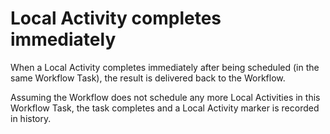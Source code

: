 # Local Activity completes immediately

When a Local Activity completes immediately after being scheduled (in the same Workflow Task), the
result is delivered back to the Workflow.

Assuming the Workflow does not schedule any more Local Activities in this Workflow Task, the task
completes and a Local Activity marker is recorded in history.
